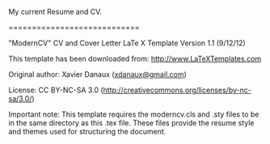My current Resume and CV.

============================

"ModernCV" CV and Cover Letter
LaTe X Template
Version 1.1 (9/12/12)
 
This template has been downloaded from:
http://www.LaTeXTemplates.com

Original author:
Xavier Danaux (xdanaux@gmail.com)

License:
CC BY-NC-SA 3.0 (http://creativecommons.org/licenses/by-nc-sa/3.0/)

Important note:
This template requires the moderncv.cls and .sty files to be in the same 
directory as this .tex file. These files provide the resume style and themes 
used for structuring the document.
